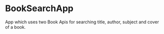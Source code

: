 # BookSearchApp
App which uses two Book Apis for searching title, author, subject and cover of a book.

